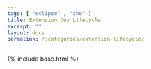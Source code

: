 ```yaml
---
tags: [ "eclipse" , "che" ]
title: Extension Dev Lifecycle
excerpt: ""
layout: docs
permalink: /:categories/extension-lifecycle/
---
```

{% include base.html %}